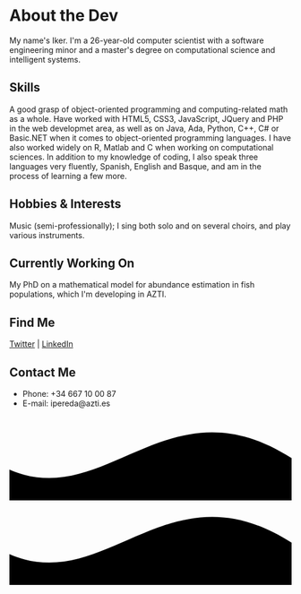 </head>
<body translate="no" onload="draw()">

<link href="https://fonts.googleapis.com/css?family=Share+Tech|Share+Tech+Mono" rel="stylesheet">


<canvas id="bg"></canvas>
<main id="content" style="opacity: 1; margin-top: 0px;">
<h1>
<div class="hex moved"></div><span>About the Dev</span></h1>
<div class="subtext" id="main">
<p>My name's Iker. I'm a 26-year-old computer scientist with a software engineering minor and a master's degree on computational science and intelligent systems.</p>

</div>
<h2>
<div class="hex"></div><span>Skills</span></h2>
<div class="subtext coll">
A good grasp of object-oriented programming and computing-related math as a whole. Have worked with HTML5, CSS3, JavaScript, JQuery and PHP in the web developmet area, as well as on Java, Ada, Python, C++, C# or Basic.NET when it comes to object-oriented programming languages. I have also worked widely on R, Matlab and C when working on computational sciences. In addition to my knowledge of coding, I also speak three languages very fluently, Spanish, English and Basque, and am in the process of learning a few more.
</div>
<h2>
<div class="hex"></div><span>Hobbies &amp; Interests</span></h2>
<div class="subtext coll">
Music (semi-professionally); I sing both solo and on several choirs, and play various instruments.
</div>
<h2>
<div class="hex"></div><span>Currently Working On</span></h2>
<div class="subtext coll">
My PhD on a mathematical model for abundance estimation in fish populations, which I'm developing in AZTI.
</div>
<h2>
<div class="hex"></div><span>Find Me</span></h2>
<div class="subtext coll">
    <a href = "https://twitter.com/pereda_iker?s=20">Twitter</a> | <a href = "https://www.linkedin.com/in/iker-pereda-agirre-65739911a">LinkedIn</a>
</div>
<h2>
<div class="hex"></div><span>Contact Me</span></h2>
<div class="subtext coll">
<ul>
<li>Phone: +34 667 10 00 87</li>
<li>E-mail: <a>ipereda@azti.es</a></li>
</ul>
</div>
</main>
<svg viewBox="0 0 500 150" preserveAspectRatio="none" class="wave" id="one"><path d="M-13.36,88.98 C168.85,182.73 276.72,-73.84 506.31,79.10 L500.00,150.00 L0.00,150.00 Z"></path></svg>
<svg viewBox="0 0 500 150" preserveAspectRatio="none" class="wave" id="two"><path d="M-13.36,88.98 C168.85,182.73 276.72,-73.84 506.31,79.10 L500.00,150.00 L0.00,150.00 Z"></path></svg>
<div id="hex-holder">
<div class="hex" id="uno"></div>
<div class="hex" id="dos"></div>
<div class="hex" id="tres"></div>
</div>
    
   


<!--
### Hi there 👋



**iperedaagirre/iperedaagirre** is a ✨ _special_ ✨ repository because its `README.md` (this file) appears on your GitHub profile.

Here are some ideas to get you started:

- 🔭 I’m currently working on ...
- 🌱 I’m currently learning ...
- 👯 I’m looking to collaborate on ...
- 🤔 I’m looking for help with ...
- 💬 Ask me about ...
- 📫 How to reach me: ...
- 😄 Pronouns: ...
- ⚡ Fun fact: ...
-->
